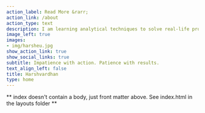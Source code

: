 ```yaml
---
action_label: Read More &rarr;
action_link: /about
action_type: text
description: I am learning analytical techniques to solve real-life problems. The [end goal](/how-to-decide-to-do-or-not-to-do/) is to have a free, humanistic and happy world. In my free time, I read, trek, cook and listen to music.
image_left: true
images:
- img/harsheu.jpg
show_action_link: true
show_social_links: true
subtitle: Impatience with action. Patience with results.
text_align_left: false
title: Harshvardhan
type: home
---
```


** index doesn't contain a body, just front matter above.
See index.html in the layouts folder **
